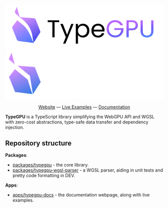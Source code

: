 <div align="center">

![TypeGPU (light mode)](./apps/typegpu-docs/public/typegpu-logo-light.svg#gh-light-mode-only)
![TypeGPU (dark mode)](./apps/typegpu-docs/public/typegpu-logo-dark.svg#gh-dark-mode-only)

[Website](https://docs.swmansion.com/TypeGPU) — [Live Examples](https://docs.swmansion.com/TypeGPU/examples) — [Documentation](https://docs.swmansion.com/TypeGPU/guides/getting-started)

</div>

**TypeGPU** is a TypeScript library simplifying the WebGPU API and WGSL with zero-cost abstractions, type-safe data transfer and dependency injection.

## Repository structure
**Packages**:
- [packages/typegpu](/packages/typegpu) - the core library.
- [packages/typegpu-wgsl-parser](/packages/typegpu-wgsl-parser) - a WGSL parser, aiding in unit tests and pretty code formatting in DEV.

**Apps**:
- [apps/typegpu-docs](/apps/typegpu-docs) - the documentation webpage, along with live examples.
